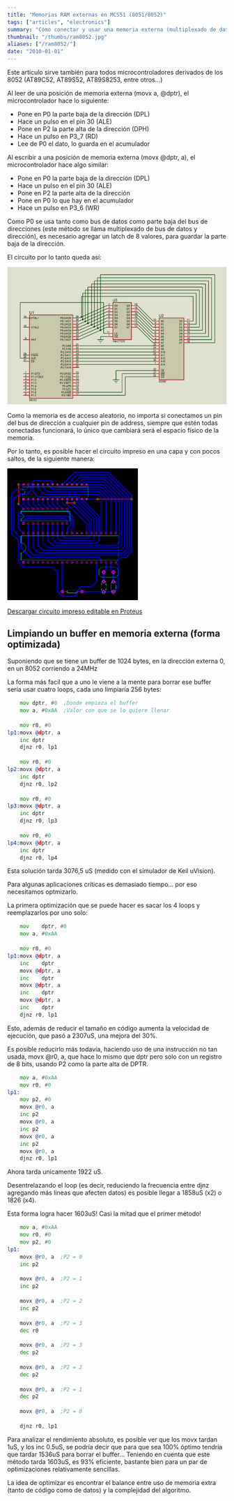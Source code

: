 ```yaml
---
title: "Memorias RAM externas en MCS51 (8051/8052)"
tags: ["articles", "electronics"]
summary: "Cómo conectar y usar una memoria externa (multiplexado de datos y dirección)."
thumbnail: "/thumbs/ram8052.jpg"
aliases: ["/ram8052/"]
date: "2010-01-01"
---
```


Este artículo sirve también para todos microcontroladores derivados de los 8052 (AT89C52, AT89S52, AT89S8253, entre otros...)

Al leer de una posición de memoria externa (movx a, @dptr), el microcontrolador hace lo siguiente:	

* Pone en P0 la parte baja de la dirección (DPL)
* Hace un pulso en el pin 30 (ALE)
* Pone en P2 la parte alta de la dirección (DPH)
* Hace un pulso en P3_7 (RD)
* Lee de P0 el dato, lo guarda en el acumulador
	
Al escribir a una posición de memoria externa (movx @dptr, a), el microcontrolador hace algo similar:	
	
* Pone en P0 la parte baja de la dirección (DPL)
* Hace un pulso en el pin 30 (ALE)
* Pone en P2 la parte alta de la dirección
* Pone en P0 lo que hay en el acumulador
* Hace un pulso en P3_6 (WR)
	
Como P0 se usa tanto como bus de datos como parte baja del bus de direcciones (este método se llama multiplexado de bus de datos y dirección), es necesario agregar un latch de 8 valores, para guardar la parte baja de la dirección.

El circuito por lo tanto queda así:

![8052 con RAM](/images/8052ram.png)

Como la memoria es de acceso aleatorio, no importa si conectamos un pin del bus de dirección a cualquier pin de address, siempre que estén todas conectadas funcionará, lo único que cambiará será el espacio físico de la memoria.

Por lo tanto, es posible hacer el circuito impreso en una capa y con pocos saltos, de la siguiente manera:

![8052 con RAM, layout](/images/8052ram_lyt.png)

[Descargar circuito impreso editable en Proteus](/downloads/8052ram.zip)

## Limpiando un buffer en memoria externa (forma optimizada)

Suponiendo que se tiene un buffer de 1024 bytes, en la dirección externa 0, en un 8052 corriendo a 24MHz

La forma más facil que a uno le viene a la mente para borrar ese buffer sería usar cuatro loops, cada uno limpiaría 256 bytes:

```asm
    mov dptr, #0  ;Donde empieza el buffer
    mov a, #0xAA  ;Valor con que se lo quiere llenar

    mov r0, #0
lp1:movx @dptr, a
    inc dptr
    djnz r0, lp1

    mov r0, #0
lp2:movx @dptr, a
    inc dptr
    djnz r0, lp2

    mov r0, #0
lp3:movx @dptr, a
    inc dptr
    djnz r0, lp3

    mov r0, #0
lp4:movx @dptr, a
    inc dptr
    djnz r0, lp4
```

Esta solución tarda 3076,5 uS (medido con el simulador de Keil uVision). 

Para algunas aplicaciones críticas es demasiado tiempo... por eso necesitamos optmizarlo.

La primera optimización que se puede hacer es sacar los 4 loops y reemplazarlos por uno solo: 

```asm
    mov    dptr, #0
    mov a, #0xAA

    mov r0, #0
lp1:movx @dptr, a
    inc    dptr
    movx @dptr, a
    inc    dptr
    movx @dptr, a
    inc    dptr
    movx @dptr, a
    inc    dptr
    djnz r0, lp1
```

Esto, además de reducir el tamaño en código aumenta la velocidad de ejecución, que pasó a 2307uS, una mejora del 30%.

Es posible reducirlo más todavía, haciendo uso de una instrucción no tan usada, movx @r0, a, que hace lo mismo que dptr pero solo con un registro de 8 bits, usando P2 como la parte alta de DPTR.

```asm
	mov a, #0xAA
	mov r0, #0
lp1:
	mov p2, #0
	movx @r0, a
	inc p2
	movx @r0, a
	inc p2
	movx @r0, a
	inc p2
	movx @r0, a
	djnz r0, lp1
```

Ahora tarda unicamente 1922 uS.

Desentrelazando el loop (es decir, reduciendo la frecuencia entre djnz agregando más lineas que afecten datos) es posible llegar a 1858uS (x2) o 1826 (x4).

Esta forma logra hacer 1603uS! Casi la mitad que el primer método!
```asm
    mov a, #0xAA
    mov r0, #0
    mov p2, #0
lp1:
    movx @r0, a  ;P2 = 0
    inc p2

    movx @r0, a  ;P2 = 1
    inc p2

    movx @r0, a  ;P2 = 2
    inc p2

    movx @r0, a  ;P2 = 3
    dec r0

    movx @r0, a  ;P2 = 3
    dec p2

    movx @r0, a  ;P2 = 2
    dec p2

    movx @r0, a  ;P2 = 1
    dec p2

    movx @r0, a  ;P2 = 0

    djnz r0, lp1
```

Para analizar el rendimiento absoluto, es posible ver que los movx tardan 1uS, y los inc 0.5uS, se podría decir que para que sea 100% óptimo tendría que tardar 1536uS para borrar el buffer... Teniendo en cuenta que este método tarda 1603uS, es 93% eficiente, bastante bien para un par de optimizaciones relativamente sencillas.

La idea de optimizar es encontrar el balance entre uso de memoria extra (tanto de código como de datos) y la complejidad del algoritmo.
